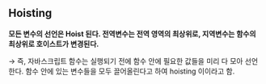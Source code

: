## Hoisting

**모든 변수의 선언은 Hoist 된다. 전역변수는 전역 영역의 최상위로, 지역변수는 함수의 최상위로 호이스트가 변경된다.**

 → 즉, 자바스크립트 함수는 실행되기 전에 함수 안에 필요한 값들을 미리 다 모아 선언한다. 함수 안에 있는 변수들을 모두 끌어올린다고 하여 hoisting 이이라고 함.
